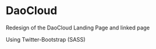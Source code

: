 DaoCloud
========

Redesign of the DaoCloud Landing Page and linked page

Using Twitter-Bootstrap (SASS)
